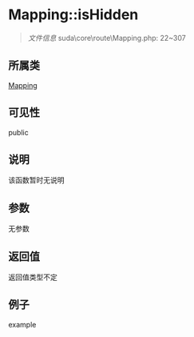 # Mapping::isHidden



> *文件信息* suda\core\route\Mapping.php: 22~307

## 所属类 

[Mapping](../Mapping.md)

## 可见性

 public 

## 说明

该函数暂时无说明


## 参数


无参数


## 返回值

返回值类型不定


## 例子

example
